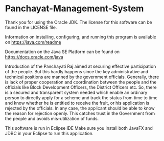 # Panchayat-Management-System
Thank you for using the Oracle JDK.
The license for this software can be found in the LICENSE file.

Information on installing, configuring, and running this program is available on https://java.com/readme

Documentation on the Java SE Platform can be found on https://docs.oracle.com/java


Introduction of the Panchayati Raj aimed at securing effective participation of the people. But this hardly happens since the key administrative and technical positions are manned by the government officials. Generally, there is lack of proper cooperation and coordination between the people and the officials like Block Development Officers, the District Officers etc. 
So, there is a secured and transparent system needed which enable an ordinary person to directly apply for a scheme and track the status from time to time and know whether he is entitled to receive the fruit, or his application is rejected by the officials. In any case, the applicant should be able to know the reason for rejection openly. This catches trust in the Government from the people and avoids mis-utilization of funds.

This software is run in Eclipse IDE
Make sure you install both JavaFX and JDBC in your Eclipse to run this application.
